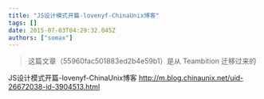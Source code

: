 ```yaml
---
title: "JS设计模式开篇-lovenyf-ChinaUnix博客"
tags: []
date: 2015-07-03T04:29:32.045Z
authors: ["somax"]
---
```


> 这篇文章（55960fac501883ed2b4e59b1）是从 Teambition 迁移过来的

JS设计模式开篇-lovenyf-ChinaUnix博客 <a href="http://m.blog.chinaunix.net/uid-26672038-id-3904513.html">http://m.blog.chinaunix.net/uid-26672038-id-3904513.html</a>
